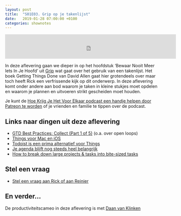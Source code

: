 ```yaml
---
layout: post
title:  "S01E03. Grip op je takenlijst"
date:   2019-01-28 07:00:00 +0100
categories: shownotes
---
```


<iframe width="560" height="80" scrolling="no" frameborder="no" src="https://fireside.fm/s/R68v5wVn+kQaEQXWf/iframe"></iframe>

In deze aflevering gaan we dieper in op het hoofdstuk ‘Bewaar Nooit Meer Iets In Je Hoofd’ uit [Grip](https://gripboek.nl) wat gaat over het gebruik van een takenlijst. Het boek Getting Things Done van David Allen gaat hier grotendeels over maar toch heeft Rick een verfrissende kijk op dit onderwerp. In deze aflevering komt onder andere aan bod waarom je taken in kleine stukjes moet opdelen en waarom je plannen en uitvoeren strikt gescheiden moet houden.

Je kunt de [Hoe Krijg Je Het Voor Elkaar podcast een handje helpen door Patreon te worden](http://patreon.com/reinier) of je vrienden en familie te tippen over de podcast.

## Links naar dingen uit deze aflevering

- [GTD Best Practices: Collect (Part 1 of 5)](https://gettingthingsdone.com/2011/10/gtd-best-practices-collect-part-1-of-5/) (o.a. over open loops)
- [Things voor Mac en iOS](https://culturedcode.com/things/)
- [Todoist is een prima alternatief voor Things](https://todoist.com)
- [Je agenda blijft nog steeds heel belangrijk](https://hoekrijgjehetvoorelkaar.nl/shownotes/2019/01/20/s01e02-grip-op-je-agenda.html)
- [How to break down large projects & tasks into bite-sized tasks](https://blog.amazingmarvin.com/break-large-projects-tasks-bite-sized-tasks/)

## Stel een vraag

- [Stel een vraag aan Rick of aan Reinier](https://hoekrijgjehetvoorelkaar.nl/stel-een-vraag/)

## En verder…

De productiviteitscameo in deze aflevering is met [Daan van Klinken](https://twitter.com/daanriver)